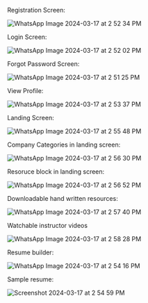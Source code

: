 Registration Screen:

![WhatsApp Image 2024-03-17 at 2 52 34 PM](https://github.com/isuhas24/Codeprep/assets/86099959/d9bb03c2-6bd4-47b3-806e-2075ec1bfc11)




Login Screen:

![WhatsApp Image 2024-03-17 at 2 52 02 PM](https://github.com/isuhas24/Codeprep/assets/86099959/5bca8079-d4d4-4f64-ac86-011817a3e8cd)



Forgot Password Screen:

![WhatsApp Image 2024-03-17 at 2 51 25 PM](https://github.com/isuhas24/Codeprep/assets/86099959/782b14b5-eaa6-44a5-9c9e-e1cc6028ed35)



View Profile:

![WhatsApp Image 2024-03-17 at 2 53 37 PM](https://github.com/isuhas24/Codeprep/assets/86099959/69b5194b-8461-48ce-8d2f-a4fd9bf47d8b)



Landing Screen:

![WhatsApp Image 2024-03-17 at 2 55 48 PM](https://github.com/isuhas24/Codeprep/assets/86099959/80b12e5c-202f-4ae1-9e8b-53cd8898777c)



Company Categories in landing screen:

![WhatsApp Image 2024-03-17 at 2 56 30 PM](https://github.com/isuhas24/Codeprep/assets/86099959/2b4698ac-9860-4b0f-ba0d-97857d0ef574)



Resoruce block in landing screen:

![WhatsApp Image 2024-03-17 at 2 56 52 PM](https://github.com/isuhas24/Codeprep/assets/86099959/3e718d0b-ce97-4ea1-8884-443be3b2b4c8)


Downloadable hand written resources:

![WhatsApp Image 2024-03-17 at 2 57 40 PM](https://github.com/isuhas24/Codeprep/assets/86099959/fb0db614-0a56-4c2e-8437-c30dc8248f51)



Watchable instructor videos

![WhatsApp Image 2024-03-17 at 2 58 28 PM](https://github.com/isuhas24/Codeprep/assets/86099959/5f80da64-8630-4a6c-b205-4c2be39ec1d8)




Resume builder:

![WhatsApp Image 2024-03-17 at 2 54 16 PM](https://github.com/isuhas24/Codeprep/assets/86099959/08adf5db-e9bb-44ea-80b0-02c731205531)



Sample resume:

![Screenshot 2024-03-17 at 2 54 59 PM](https://github.com/isuhas24/Codeprep/assets/86099959/273d73c6-f10a-48f4-b9b7-e2003aa09689)





